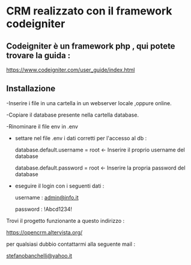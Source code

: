 # CRM realizzato con il framework codeigniter

## Codeigniter è un framework php , qui potete trovare la guida :


https://www.codeigniter.com/user_guide/index.html



## Installazione

-Inserire i file in una cartella in un webserver locale ,oppure online.

-Copiare il database presente nella cartella database. 

-Rinominare il file env  in .env 

- settare nel file .env i dati corretti per l'accesso al db :

	database.default.username = root <- Inserire il proprio username del database
	
	database.default.password = root <- Inserire la propria password del database

- eseguire il login con i seguenti dati :
	
	username : admin@info.it
	
	password : !Abcd1234!

Trovi il progetto funzionante a questo indirizzo :

https://opencrm.altervista.org/

	
per qualsiasi dubbio contattarmi alla seguente mail :

stefanobanchelli@yahoo.it


